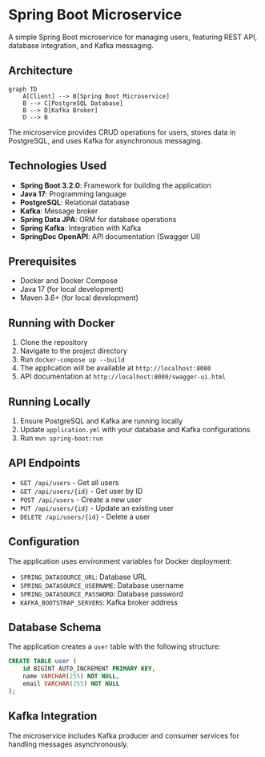 # Spring Boot Microservice

A simple Spring Boot microservice for managing users, featuring REST API, database integration, and Kafka messaging.

## Architecture

```mermaid
graph TD
    A[Client] --> B[Spring Boot Microservice]
    B --> C[PostgreSQL Database]
    B --> D[Kafka Broker]
    D --> B
```

The microservice provides CRUD operations for users, stores data in PostgreSQL, and uses Kafka for asynchronous messaging.

## Technologies Used

- **Spring Boot 3.2.0**: Framework for building the application
- **Java 17**: Programming language
- **PostgreSQL**: Relational database
- **Kafka**: Message broker
- **Spring Data JPA**: ORM for database operations
- **Spring Kafka**: Integration with Kafka
- **SpringDoc OpenAPI**: API documentation (Swagger UI)

## Prerequisites

- Docker and Docker Compose
- Java 17 (for local development)
- Maven 3.6+ (for local development)

## Running with Docker

1. Clone the repository
2. Navigate to the project directory
3. Run `docker-compose up --build`
4. The application will be available at `http://localhost:8080`
5. API documentation at `http://localhost:8080/swagger-ui.html`

## Running Locally

1. Ensure PostgreSQL and Kafka are running locally
2. Update `application.yml` with your database and Kafka configurations
3. Run `mvn spring-boot:run`

## API Endpoints

- `GET /api/users` - Get all users
- `GET /api/users/{id}` - Get user by ID
- `POST /api/users` - Create a new user
- `PUT /api/users/{id}` - Update an existing user
- `DELETE /api/users/{id}` - Delete a user

## Configuration

The application uses environment variables for Docker deployment:

- `SPRING_DATASOURCE_URL`: Database URL
- `SPRING_DATASOURCE_USERNAME`: Database username
- `SPRING_DATASOURCE_PASSWORD`: Database password
- `KAFKA_BOOTSTRAP_SERVERS`: Kafka broker address

## Database Schema

The application creates a `user` table with the following structure:

```sql
CREATE TABLE user (
    id BIGINT AUTO_INCREMENT PRIMARY KEY,
    name VARCHAR(255) NOT NULL,
    email VARCHAR(255) NOT NULL
);
```

## Kafka Integration

The microservice includes Kafka producer and consumer services for handling messages asynchronously.